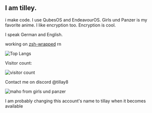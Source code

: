 ## I am tilley. 

i make code. I use QubesOS and EndeavourOS. Girls und Panzer is my favorite anime. I like encryption too. Encryption is cool.

I speak German and English.

working on [zsh-wrapped](https://github.com/tillay8/zsh-wrapped) rn

![Top Langs](https://github-readme-stats.vercel.app/api/top-langs/?username=tillay8&layout=compact&theme=transparent)

Visitor count:

![visitor count](https://profile-counter.glitch.me/tillay8/count.svg)

Contact me on discord @tillay8

![maho from girls und panzer](https://github.com/user-attachments/assets/04809080-3517-4832-8ed8-f191901d06d0)

I am probably changing this account's name to tillay when it becomes available
